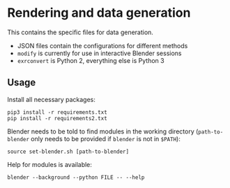 # Rendering and data generation

This contains the specific files for data generation.

- JSON files contain the configurations for different methods
- `modify` is currently for use in interactive Blender sessions
- `exrconvert` is Python 2, everything else is Python 3

## Usage

Install all necessary packages:

```
pip3 install -r requirements.txt
pip install -r requirements2.txt
```

Blender needs to be told to find modules in the working directory
(`path-to-blender` only needs to be provided if `blender` is not in
`$PATH`):

```
source set-blender.sh [path-to-blender]
```

Help for modules is available:

```
blender --background --python FILE -- --help
```
